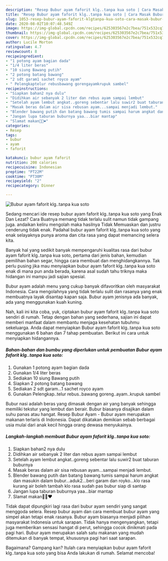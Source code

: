 ```yaml
---
description: "Resep Bubur ayam faforit klg..tanpa kua soto | Cara Masak Bubur ayam faforit klg..tanpa kua soto Yang Sedap"
title: "Resep Bubur ayam faforit klg..tanpa kua soto | Cara Masak Bubur ayam faforit klg..tanpa kua soto Yang Sedap"
slug: 1053-resep-bubur-ayam-faforit-klgtanpa-kua-soto-cara-masak-bubur-ayam-faforit-klgtanpa-kua-soto-yang-sedap
date: 2020-08-02T10:07:48.549Z
image: https://img-global.cpcdn.com/recipes/625303567e2c7bea/751x532cq70/bubur-ayam-faforit-klgtanpa-kua-soto-foto-resep-utama.jpg
thumbnail: https://img-global.cpcdn.com/recipes/625303567e2c7bea/751x532cq70/bubur-ayam-faforit-klgtanpa-kua-soto-foto-resep-utama.jpg
cover: https://img-global.cpcdn.com/recipes/625303567e2c7bea/751x532cq70/bubur-ayam-faforit-klgtanpa-kua-soto-foto-resep-utama.jpg
author: Lucile Morton
ratingvalue: 4.7
reviewcount: 8
recipeingredient:
- "1 potong ayam bagian dada"
- "1/4 liter beras"
- "10 siung Bawang putih"
- "2 potong batang bawang"
- "2 sdt garam1 sachet royco ayam"
- " Pelengkaptelur rebusbawang gorengayamkrupuk sambel"
recipeinstructions:
- "Siapkan bahan2 nya dulu"
- "Didihkan air sebanyak 2 liter dan rebus ayam sampai lembut"
- "Setelah ayam lembut angkat..goreng sebentar lalu suwir2 buat taburan buburnya"
- "Masak beras dalam air sisa rebusan ayam...sampai menjadi lembut."
- "Blender bawang putih dan batang bawang tumis sampai harum angkat dan masukin dalam bubur...aduk2...beri garam dan royko...klo rasa kurang air boleh tambah klo rasa sudah pas bubur siap di santap"
- "Jangan lupa taburan buburnya yaa...biar mantap"
- "Slamat makan🙏🙏❤️"
categories:
- Resep
tags:
- bubur
- ayam
- faforit

katakunci: bubur ayam faforit 
nutrition: 208 calories
recipecuisine: Indonesian
preptime: "PT22M"
cooktime: "PT30M"
recipeyield: "2"
recipecategory: Dinner

---
```



![Bubur ayam faforit klg..tanpa kua soto](https://img-global.cpcdn.com/recipes/625303567e2c7bea/751x532cq70/bubur-ayam-faforit-klgtanpa-kua-soto-foto-resep-utama.jpg)

Sedang mencari ide resep bubur ayam faforit klg..tanpa kua soto yang Enak Dan Lezat? Cara Buatnya memang tidak terlalu sulit namun tidak gampang juga. andaikan keliru mengolah maka hasilnya Tidak Memuaskan dan justru cenderung tidak enak. Padahal bubur ayam faforit klg..tanpa kua soto yang enak selayaknya punya aroma dan cita rasa yang dapat memancing selera kita.

Banyak hal yang sedikit banyak mempengaruhi kualitas rasa dari bubur ayam faforit klg..tanpa kua soto, pertama dari jenis bahan, kemudian pemilihan bahan segar, hingga cara membuat dan menghidangkannya. Tak perlu pusing jika mau menyiapkan bubur ayam faforit klg..tanpa kua soto enak di mana pun anda berada, karena asal sudah tahu triknya maka hidangan ini mampu jadi sajian spesial.

Bubur ayam adalah menu yang cukup banyak difavoritkan oleh masyarakat Indonesia. Cara mengolahnya yang tidak terlalu sulit dan rasanya yang enak membuatnya layak disantap kapan saja. Bubur ayam jenisnya ada banyak, ada yang menggunakan kuah kuning.


Nah, kali ini kita coba, yuk, ciptakan bubur ayam faforit klg..tanpa kua soto sendiri di rumah. Tetap dengan bahan yang sederhana, sajian ini dapat memberi manfaat dalam membantu menjaga kesehatan tubuhmu sekeluarga. Anda dapat menyiapkan Bubur ayam faforit klg..tanpa kua soto menggunakan 6 bahan dan 7 tahap pembuatan. Berikut ini cara untuk menyiapkan hidangannya.

<!--inarticleads1-->

##### Bahan-bahan dan bumbu yang diperlukan untuk pembuatan Bubur ayam faforit klg..tanpa kua soto:

1. Gunakan 1 potong ayam bagian dada
1. Gunakan 1/4 liter beras
1. Sediakan 10 siung Bawang putih
1. Siapkan 2 potong batang bawang
1. Sediakan 2 sdt garam...1 sachet royco ayam
1. Gunakan  Pelengkap..telur rebus..bawang goreng..ayam..krupuk sambel


Bubur nasi adalah beras yang dimasak dengan air yang banyak sehingga memiliki tekstur yang lembut dan berair. Bubur biasanya disajikan dalam suhu panas atau hangat. Resep Bubur Ayam - Bubur ayam merupakan makanan terlaris di Indonesia. Dapat dikatakan demikian sebab berbagai usia mulai dari anak kecil hingga orang dewasa menyukainya. 

<!--inarticleads2-->

##### Langkah-langkah membuat Bubur ayam faforit klg..tanpa kua soto:

1. Siapkan bahan2 nya dulu
1. Didihkan air sebanyak 2 liter dan rebus ayam sampai lembut
1. Setelah ayam lembut angkat..goreng sebentar lalu suwir2 buat taburan buburnya
1. Masak beras dalam air sisa rebusan ayam...sampai menjadi lembut.
1. Blender bawang putih dan batang bawang tumis sampai harum angkat dan masukin dalam bubur...aduk2...beri garam dan royko...klo rasa kurang air boleh tambah klo rasa sudah pas bubur siap di santap
1. Jangan lupa taburan buburnya yaa...biar mantap
1. Slamat makan🙏🙏❤️


Tidak dapat dipungkiri lagi rasa dari bubur ayam sendiri yang sangat menggoda selera. Resep bubur ayam dan cara membuat bubur ayam yang simpel akan tetapi enak rasanya. Bubur ayam biasanya menjadi pilihan masyarakat Indonesia untuk sarapan. Tidak hanya mengenyangkan, tetapi juga memberikan sensasi hangat di perut, sehingga cocok dinikmati pada pagi hari. Bubur ayam merupakan salah satu makanan yang mudah ditemukan di banyak tempat, khususnya pagi hari saat sarapan. 

Bagaimana? Gampang kan? Itulah cara menyiapkan bubur ayam faforit klg..tanpa kua soto yang bisa Anda lakukan di rumah. Selamat mencoba!
